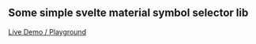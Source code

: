 ## Some simple svelte material symbol selector lib
[Live Demo / Playground](https://svelte-material-symbols.vercel.app)


